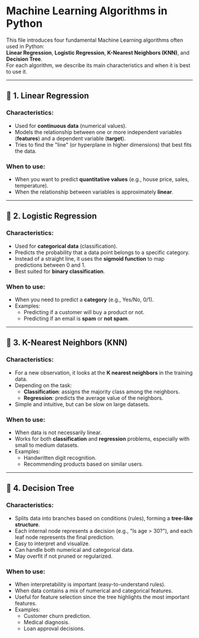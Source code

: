 # Machine Learning Algorithms in Python

This file introduces four fundamental Machine Learning algorithms often used in Python:  
**Linear Regression**, **Logistic Regression**, **K-Nearest Neighbors (KNN)**, and **Decision Tree**.  
For each algorithm, we describe its main characteristics and when it is best to use it.

---

## 🔹 1. Linear Regression
### Characteristics:
- Used for **continuous data** (numerical values).
- Models the relationship between one or more independent variables (**features**) and a dependent variable (**target**).
- Tries to find the "line" (or hyperplane in higher dimensions) that best fits the data.


### When to use:
- When you want to predict **quantitative values** (e.g., house price, sales, temperature).
- When the relationship between variables is approximately **linear**.

---

## 🔹 2. Logistic Regression
### Characteristics:
- Used for **categorical data** (classification).
- Predicts the probability that a data point belongs to a specific category.
- Instead of a straight line, it uses the **sigmoid function** to map predictions between 0 and 1.
- Best suited for **binary classification**.

### When to use:
- When you need to predict a **category** (e.g., Yes/No, 0/1).
- Examples:
  - Predicting if a customer will buy a product or not.
  - Predicting if an email is **spam** or **not spam**.

---

## 🔹 3. K-Nearest Neighbors (KNN)
### Characteristics:
- For a new observation, it looks at the **K nearest neighbors** in the training data.
- Depending on the task:
  - **Classification**: assigns the majority class among the neighbors.
  - **Regression**: predicts the average value of the neighbors.
- Simple and intuitive, but can be slow on large datasets.

### When to use:
- When data is not necessarily linear.
- Works for both **classification** and **regression** problems, especially with small to medium datasets.
- Examples:
  - Handwritten digit recognition.
  - Recommending products based on similar users.

---

## 🔹 4. Decision Tree
### Characteristics:
- Splits data into branches based on conditions (rules), forming a **tree-like structure**.
- Each internal node represents a decision (e.g., "Is age > 30?"), and each leaf node represents the final prediction.
- Easy to interpret and visualize.
- Can handle both numerical and categorical data.
- May overfit if not pruned or regularized.

### When to use:
- When interpretability is important (easy-to-understand rules).
- When data contains a mix of numerical and categorical features.
- Useful for feature selection since the tree highlights the most important features.
- Examples:
  - Customer churn prediction.
  - Medical diagnosis.
  - Loan approval decisions.
